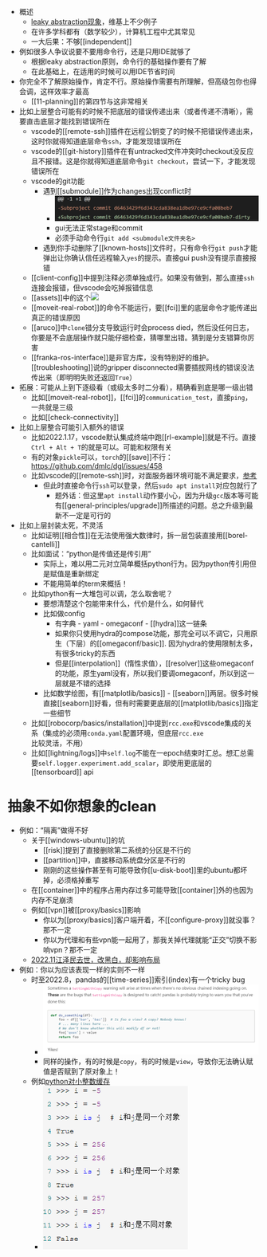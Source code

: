 - 概述
  - [leaky abstraction现象](https://en.wikipedia.org/wiki/Leaky_abstraction)，维基上不少例子
  - 在许多学科都有（数学较少），计算机工程中尤其常见
  - 一大后果：不够[[independent]]
- 例如很多人争议说要不要用命令行，还是只用IDE就够了
  - 根据leaky abstraction原则，命令行的基础操作要有了解
  - 在此基础上，在适用的时候可以用IDE节省时间
- 你完全不了解原始操作，肯定不行。原始操作需要有所理解，但高级包你也得会调，这样效率才最高
  - [[11-planning]]的第四节与这非常相关
- 比如上层整合可能有的时候不把底层的错误传递出来（或者传递不清晰），需要直击底层才能找到错误所在
  - vscode的[[remote-ssh]]插件在远程公钥变了的时候不把错误传递出来，这时你就得知道底层命令`ssh`，才能发现错误所在
  - vscode的[[git-history]]插件在有untracked文件冲突时checkout没反应且不报错。这是你就得知道底层命令`git checkout`，尝试一下，才能发现错误所在
  - vscode的git功能
    - 遇到[[submodule]]作为changes出现conflict时
      - ![](submodule-changes-conflict.png)
      - gui无法正常stage和commit
      - 必须手动命令行`git add <submodule文件夹名>`
    - 遇到你手动删除了[[known-hosts]]文件时，只有命令行`git push`才能弹出让你确认信任远程输入`yes`的提示。直接gui push没有提示直接报错
  - [[client-config]]中提到注释必须单独成行。如果没有做到，那么直接`ssh`连接会报错，但vscode会吃掉报错信息
  - [[assets]]中的这个![](assets.png)
  - [[moveit-real-robot]]的命令不能运行，要[[fci]]里的底层命令才能传递出真正的错误原因
  - [[aruco]]中`clone`错分支导致运行时会process died，然后没任何日志，你要是不会底层操作就只能仔细检查，猜哪里出错。猜到是分支错算你厉害
  - [[franka-ros-interface]]是非官方库，没有特别好的维护。[[troubleshooting]]说的gripper disconnected需要插拔网线的错误没法传出来（即明明失败还返回`True`）
- 拓展：可能从上到下逐级看（或级太多时二分看），精确看到底是哪一级出错
  - 比如[[moveit-real-robot]]，[[fci]]的`communication_test`，直接`ping`，一共就是三级
  - 比如[[check-connectivity]]
- 比如上层整合可能引入额外的错误
  - 比如2022.1.17，vscode默认集成终端中跑[[rl-example]]就是不行。直接`Ctrl + Alt + T`的就是可以。可能和权限有关
  - 有的对象`pickle`可以，`torch`的[[save]]不行：https://github.com/dmlc/dgl/issues/458
  - 比如vscode的[[remote-ssh]]时，对面服务器环境可能不满足要求，[参考](https://code.visualstudio.com/docs/remote/linux#_remote-host-container-wsl-linux-prerequisites)
    - 但此时直接命令行`ssh`可以登录，然后`sudo apt install`对应包就行了
      - 题外话：但这里`apt install`动作要小心，因为升级`gcc`版本等可能有[[general-principles/upgrade]]所描述的问题。总之升级到最新不一定是可行的
- 比如上层封装太死，不灵活
  - 比如证明[[相合性]]在无法使用强大数律时，拆一层包装直接用[[borel-cantelli]]
  - 比如面试：“python是传值还是传引用”
    - 实际上，难以用二元对立简单概括python行为。因为python传引用但是赋值是重新绑定
    - 不能用简单的term来概括！
  - 比如python有一大堆包可以调，怎么取舍呢？
    - 要想清楚这个包能带来什么，代价是什么，如何替代
    - 比如做config
      - 有字典 - yaml - omegaconf - [[hydra]]这一链条
      - 如果你只使用hydra的compose功能，那完全可以不调它，只用原生（下层）的[[omegaconf/basic]]. 因为hydra的使用限制太多，有很多tricky的东西
      - 但是[[interpolation]]（惰性求值），[[resolver]]这些omegaconf的功能，原生yaml没有，所以我们要调omegaconf，所以到这一层就是不错的选择
    - 比如数学绘图，有[[matplotlib/basics]] - [[seaborn]]两层。很多时候直接[[seaborn]]好看，但有时需要更底层的[[matplotlib/basics]]指定一些细节
  - 比如[[robocorp/basics/installation]]中提到`rcc.exe`和vscode集成的关系（集成的必须用`conda.yaml`配置环境，但底层`rcc.exe`比较灵活，不用）
  - 比如[[lightning/logs]]中`self.log`不能在一epoch结束时汇总。想汇总需要`self.logger.experiment.add_scalar`，即使用更底层的[[tensorboard]] api
# 抽象不如你想象的clean
- 例如：“隔离”做得不好
  - 关于[[windows-ubuntu]]的坑
    - [[risk]]提到了直接删除第二系统的分区是不行的
    - [[partition]]中，直接移动系统盘分区是不行的
    - 刚刚的这些操作甚至有可能导致你[[u-disk-boot]]里的ubuntu都坏掉，必须格掉重写
  - 在[[container]]中的程序占用内存过多可能导致[[container]]外的也因为内存不足崩溃
  - 例如[[vpn]]被[[proxy/basics]]影响
    - 你以为[[proxy/basics]]客户端开着，不[[configure-proxy]]就没事？那不一定
    - 你以为代理和有些vpn能一起用了，那我关掉代理就能“正交”切换不影响vpn？那不一定
  - [2022.11江泽民去世，改黑白，却影响布局](https://zhuanlan.zhihu.com/p/588576333)
- 例如：你以为应该表现一样的实则不一样
  - 时至2022.8，pandas的[[time-series]]索引(index)有一个tricky bug
    - ![](pandas-tricky.png)
    - 同样的操作，有的时候是`copy`，有的时候是`view`，导致你无法确认赋值是否赋到了原对象上！
  - 例如[python对小整数缓存](https://www.cnblogs.com/luoheng23/p/11023848.html#:~:text=%E5%B0%8F%E6%95%B4%E6%95%B0%E5%AF%B9%E8%B1%A1%E6%B1%A0,%E4%B8%BA%E4%BA%86%E5%BA%94%E5%AF%B9%E5%B0%8F%E6%95%B4%E6%95%B0%E7%9A%84%E9%A2%91%E7%B9%81%E4%BD%BF%E7%94%A8%EF%BC%8Cpython%E4%BD%BF%E7%94%A8%E5%AF%B9%E5%B0%8F%E6%95%B4%E6%95%B0%E8%BF%9B%E8%A1%8C%E4%BA%86%E7%BC%93%E5%AD%98%EF%BC%8C%E9%BB%98%E8%AE%A4%E8%8C%83%E5%9B%B4%E4%B8%BA%20%5B-5%2C256%5D%EF%BC%8C%E5%9C%A8%E8%BF%99%E4%B8%AA%E8%8C%83%E5%9B%B4%E5%86%85%E7%9A%84%E6%89%80%E6%9C%89%E6%95%B4%E6%95%B0%E8%A2%ABpython%E5%AE%8C%E5%85%A8%E5%9C%B0%E7%BC%93%E5%AD%98%EF%BC%8C%E5%BD%93%E6%9C%89%E5%8F%98%E9%87%8F%E4%BD%BF%E7%94%A8%E8%BF%99%E4%BA%9B%E5%B0%8F%E6%95%B4%E6%95%B0%E6%97%B6%EF%BC%8C%E5%A2%9E%E5%8A%A0%E5%AF%B9%E5%BA%94%E5%B0%8F%E6%95%B4%E6%95%B0%E5%AF%B9%E8%B1%A1%E7%9A%84%E5%BC%95%E7%94%A8%E5%8D%B3%E5%8F%AF%E3%80%82)
    - ![](python-tricky.png)